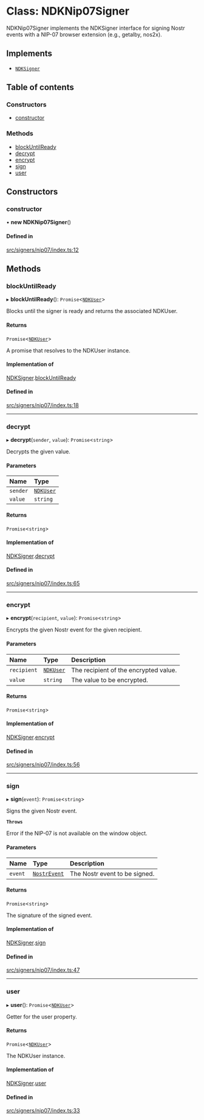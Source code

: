 # Class: NDKNip07Signer

NDKNip07Signer implements the NDKSigner interface for signing Nostr events
with a NIP-07 browser extension (e.g., getalby, nos2x).

## Implements

- [`NDKSigner`](../wiki/NDKSigner)

## Table of contents

### Constructors

- [constructor](../wiki/NDKNip07Signer#constructor)

### Methods

- [blockUntilReady](../wiki/NDKNip07Signer#blockuntilready)
- [decrypt](../wiki/NDKNip07Signer#decrypt)
- [encrypt](../wiki/NDKNip07Signer#encrypt)
- [sign](../wiki/NDKNip07Signer#sign)
- [user](../wiki/NDKNip07Signer#user)

## Constructors

### constructor

• **new NDKNip07Signer**()

#### Defined in

[src/signers/nip07/index.ts:12](https://github.com/nostr-dev-kit/ndk/blob/1f6f222/src/signers/nip07/index.ts#L12)

## Methods

### blockUntilReady

▸ **blockUntilReady**(): `Promise`<[`NDKUser`](../wiki/NDKUser)\>

Blocks until the signer is ready and returns the associated NDKUser.

#### Returns

`Promise`<[`NDKUser`](../wiki/NDKUser)\>

A promise that resolves to the NDKUser instance.

#### Implementation of

[NDKSigner](../wiki/NDKSigner).[blockUntilReady](../wiki/NDKSigner#blockuntilready)

#### Defined in

[src/signers/nip07/index.ts:18](https://github.com/nostr-dev-kit/ndk/blob/1f6f222/src/signers/nip07/index.ts#L18)

___

### decrypt

▸ **decrypt**(`sender`, `value`): `Promise`<`string`\>

Decrypts the given value.

#### Parameters

| Name | Type |
| :------ | :------ |
| `sender` | [`NDKUser`](../wiki/NDKUser) |
| `value` | `string` |

#### Returns

`Promise`<`string`\>

#### Implementation of

[NDKSigner](../wiki/NDKSigner).[decrypt](../wiki/NDKSigner#decrypt)

#### Defined in

[src/signers/nip07/index.ts:65](https://github.com/nostr-dev-kit/ndk/blob/1f6f222/src/signers/nip07/index.ts#L65)

___

### encrypt

▸ **encrypt**(`recipient`, `value`): `Promise`<`string`\>

Encrypts the given Nostr event for the given recipient.

#### Parameters

| Name | Type | Description |
| :------ | :------ | :------ |
| `recipient` | [`NDKUser`](../wiki/NDKUser) | The recipient of the encrypted value. |
| `value` | `string` | The value to be encrypted. |

#### Returns

`Promise`<`string`\>

#### Implementation of

[NDKSigner](../wiki/NDKSigner).[encrypt](../wiki/NDKSigner#encrypt)

#### Defined in

[src/signers/nip07/index.ts:56](https://github.com/nostr-dev-kit/ndk/blob/1f6f222/src/signers/nip07/index.ts#L56)

___

### sign

▸ **sign**(`event`): `Promise`<`string`\>

Signs the given Nostr event.

**`Throws`**

Error if the NIP-07 is not available on the window object.

#### Parameters

| Name | Type | Description |
| :------ | :------ | :------ |
| `event` | [`NostrEvent`](../wiki/Exports#nostrevent) | The Nostr event to be signed. |

#### Returns

`Promise`<`string`\>

The signature of the signed event.

#### Implementation of

[NDKSigner](../wiki/NDKSigner).[sign](../wiki/NDKSigner#sign)

#### Defined in

[src/signers/nip07/index.ts:47](https://github.com/nostr-dev-kit/ndk/blob/1f6f222/src/signers/nip07/index.ts#L47)

___

### user

▸ **user**(): `Promise`<[`NDKUser`](../wiki/NDKUser)\>

Getter for the user property.

#### Returns

`Promise`<[`NDKUser`](../wiki/NDKUser)\>

The NDKUser instance.

#### Implementation of

[NDKSigner](../wiki/NDKSigner).[user](../wiki/NDKSigner#user)

#### Defined in

[src/signers/nip07/index.ts:33](https://github.com/nostr-dev-kit/ndk/blob/1f6f222/src/signers/nip07/index.ts#L33)
